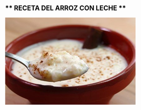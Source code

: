 ## <span style="color:black;">** RECETA DEL ARROZ CON LECHE ** </span>

![Imagen montaje](Arroz_con_leche.jpg)

